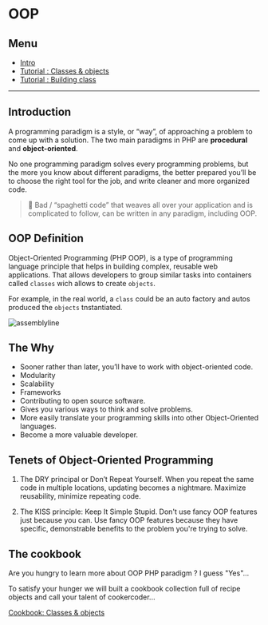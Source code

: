 # OOP

## Menu


* [Intro](/02-the-hill/04-PHP/oop/)
* [Tutorial : Classes & objects](/02-the-hill/04-PHP/oop/tutorial/classes.md)
* [Tutorial : Building class](/02-the-hill/04-PHP/oop/tutorial/build-class.md)

---

## Introduction


A programming paradigm is a style, or “way”, of approaching a problem to come up with a solution. The two main paradigms in PHP are **procedural** and **object-oriented**.

No one programming paradigm solves every programming problems, but the more you know about different paradigms, the better prepared you’ll be to choose the right tool for the job, and write cleaner and more organized code.

> :spaghetti: Bad / “spaghetti code” that weaves all over your application and is complicated to follow, can be written in any paradigm, including OOP.

## OOP Definition

Object-Oriented Programming (PHP OOP), is a type of programming language principle that helps in building complex, reusable web applications. That allows developers to group similar tasks into containers called `classes` wich allows to create `objects`.  

For example, in the real world, a `class` could be an auto factory and autos produced the `objects` tnstantiated.

![assemblyline](https://media.giphy.com/media/2A3dXPpN6gqTGMatfY/200w_d.gif)
## The Why

* Sooner rather than later, you’ll have to work with object-oriented code.
* Modularity
* Scalability
* Frameworks
* Contributing to open source software.
* Gives you various ways to think and solve problems.
* More easily translate your programming skills into other Object-Oriented languages.
* Become a more valuable developer.

## Tenets of Object-Oriented Programming

1. The DRY principal or Don’t Repeat Yourself. When you repeat the same code in multiple locations, updating becomes a nightmare. Maximize reusability, minimize repeating code.

2. The KISS principle: Keep It Simple Stupid. Don't use fancy OOP features just because you can. Use fancy OOP features because they have specific, demonstrable benefits to the problem you're trying to solve.

## The cookbook

Are you hungry to learn more about OOP PHP paradigm ? I guess "Yes"...

To satisfy your hunger we will built a cookbook collection full of recipe objects and call your talent of cookercoder...

[Cookbook: Classes & objects](/02-the-hill/04-PHP/oop/tutorial/classes.md)


